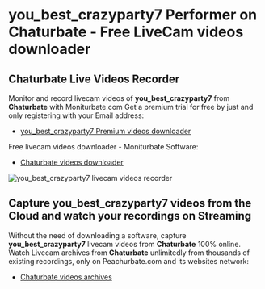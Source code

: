 # you_best_crazyparty7 Performer on Chaturbate - Free LiveCam videos downloader

## Chaturbate Live Videos Recorder

Monitor and record livecam videos of **you_best_crazyparty7** from **Chaturbate** with Moniturbate.com
Get a premium trial for free by just and only registering with your Email address:
* [you_best_crazyparty7 Premium videos downloader](https://moniturbate.com/request-demo-licence-key.html)

Free livecam videos downloader - Moniturbate Software:
* [Chaturbate videos downloader](https://moniturbate.com/moniturbate-download-software.html)

![you_best_crazyparty7 livecam videos recorder](https://peachurnet.com/templates/moniturbate-software.png)


## Capture you_best_crazyparty7 videos from the Cloud and watch your recordings on Streaming

Without the need of downloading a software, capture **you_best_crazyparty7** livecam videos from **Chaturbate** 100% online.
Watch Livecam archives from **Chaturbate** unlimitedly from thousands of existing recordings, only on Peachurbate.com and its websites network:
* [Chaturbate videos archives](https://peachurnet.com/)